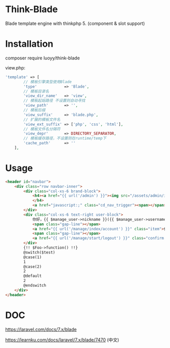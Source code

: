 # Think-Blade
Blade template engine with thinkphp 5. (component & slot support)

# Installation
composer require luoyy/think-blade

view.php:

```php
'template' => [
        // 模板引擎类型使用Blade
        'type'            => 'Blade',
        // 模板目录名
        'view_dir_name'   => 'view',
        // 模板起始路径 不设置则自动寻找
        'view_path'       => '',
        // 模板后缀
        'view_suffix'     => 'blade.php',
        // 扩展的模板文件名
        'view_ext_suffix' => ['php', 'css', 'html'],
        // 模板文件名分隔符
        'view_depr'       => DIRECTORY_SEPARATOR,
        // 模板缓存路径，不设置则在runtime/temp下
        'cache_path'      => ''
    ],
```

# Usage
```html
<header id="navbar">
	<div class="row navbar-inner">
		<div class="col-xs-6 brand-block">
			<h4><a href="{{ url('/admin') }}"><img src="/assets/admin/images/logo.png"></a> · 管理后台
			</h4>
			<a href="javascript:;" class="cd_nav_trigger"><span></span></a>
		</div>
		<div class="col-xs-6 text-right user-block">
			你好，{{ $manage_user->nickname }}({{ $manage_user->username }})
			<span class="gap-line"></span>
			<a href="{{ url('/manage/index/account') }}" class="item">修改资料</a>
			<span class="gap-line"></span>
			<a href="{{ url('/manage/start/logout') }}" class="confirm item" title="确认要退出吗？">退出</a>
		</div>
        {!! $Foo->function() !!}
        @switch($test)
        @case(1)
        1
        @case(2)
        2
        @default
        2
        @endswitch
	</div>
</header>
```

# DOC

https://laravel.com/docs/7.x/blade

https://learnku.com/docs/laravel/7.x/blade/7470 (中文)
